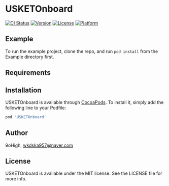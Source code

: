# USKETOnboard

[![CI Status](https://img.shields.io/travis/9oHigh/USKETOnboard.svg?style=flat)](https://travis-ci.org/9oHigh/USKETOnboard)
[![Version](https://img.shields.io/cocoapods/v/USKETOnboard.svg?style=flat)](https://cocoapods.org/pods/USKETOnboard)
[![License](https://img.shields.io/cocoapods/l/USKETOnboard.svg?style=flat)](https://cocoapods.org/pods/USKETOnboard)
[![Platform](https://img.shields.io/cocoapods/p/USKETOnboard.svg?style=flat)](https://cocoapods.org/pods/USKETOnboard)

## Example

To run the example project, clone the repo, and run `pod install` from the Example directory first.

## Requirements

## Installation

USKETOnboard is available through [CocoaPods](https://cocoapods.org). To install
it, simply add the following line to your Podfile:

```ruby
pod 'USKETOnboard'
```

## Author

9oHigh, wkdska957@naver.com

## License

USKETOnboard is available under the MIT license. See the LICENSE file for more info.
